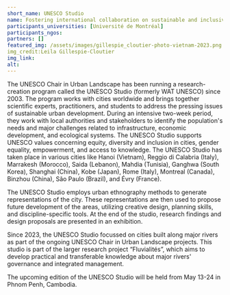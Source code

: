 ```yaml
---
short_name: UNESCO Studio
name: Fostering international collaboration on sustainable and inclusive city-making
participants_universities: [Université de Montréal]
participants_ngos:
partners: []
featured_img: /assets/images/gillespie_cloutier-photo-vietnam-2023.png
img_credit:Leila Gillespie-Cloutier 
img_link: 
alt:
---
```

The UNESCO Chair in Urban Landscape has been running a research-creation program called the UNESCO Studio (formerly WAT UNESCO) since 2003. The program works with cities worldwide and brings together scientific experts, practitioners, and students to address the pressing issues of sustainable urban development. During an intensive two-week period, they work with local authorities and stakeholders to identify the population's needs and major challenges related to infrastructure, economic development, and ecological systems. The UNESCO Studio supports UNESCO values concerning equity, diversity and inclusion in cities, gender equality, empowerment, and access to knowledge. The UNESCO Studio has taken place in various cities like Hanoi (Vietnam), Reggio di Calabria (Italy), Marrakesh (Morocco), Saida (Lebanon), Mahdia (Tunisia), Ganghwa (South Korea), Shanghai (China), Kobe (Japan), Rome (Italy), Montreal (Canada), Binzhou (China), São Paulo (Brazil), and Évry (France).

The UNESCO Studio employs urban ethnography methods to generate representations of the city. These representations are then used to propose future development of the areas, utilizing creative design, planning skills, and discipline-specific tools. At the end of the studio, research findings and design proposals are presented in an exhibition.

Since 2023, the UNESCO Studio focussed on cities built along major rivers as part of the ongoing UNESCO Chair in Urban Landscape projects. This studio is part of the larger research project “Fluvialités”, which aims to develop practical and transferable knowledge about major rivers' governance and integrated management.

The upcoming edition of the UNESCO Studio will be held from May 13-24 in Phnom Penh, Cambodia. 

